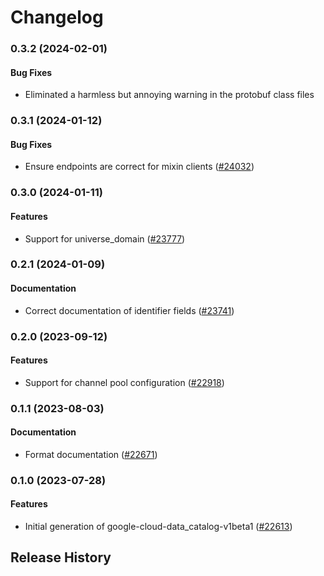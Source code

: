 # Changelog

### 0.3.2 (2024-02-01)

#### Bug Fixes

* Eliminated a harmless but annoying warning in the protobuf class files 

### 0.3.1 (2024-01-12)

#### Bug Fixes

* Ensure endpoints are correct for mixin clients ([#24032](https://github.com/googleapis/google-cloud-ruby/issues/24032)) 

### 0.3.0 (2024-01-11)

#### Features

* Support for universe_domain ([#23777](https://github.com/googleapis/google-cloud-ruby/issues/23777)) 

### 0.2.1 (2024-01-09)

#### Documentation

* Correct documentation of identifier fields ([#23741](https://github.com/googleapis/google-cloud-ruby/issues/23741)) 

### 0.2.0 (2023-09-12)

#### Features

* Support for channel pool configuration ([#22918](https://github.com/googleapis/google-cloud-ruby/issues/22918)) 

### 0.1.1 (2023-08-03)

#### Documentation

* Format documentation ([#22671](https://github.com/googleapis/google-cloud-ruby/issues/22671)) 

### 0.1.0 (2023-07-28)

#### Features

* Initial generation of google-cloud-data_catalog-v1beta1 ([#22613](https://github.com/googleapis/google-cloud-ruby/issues/22613)) 

## Release History
